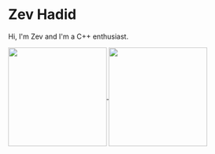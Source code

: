 # Zev Hadid
Hi, I'm Zev and I'm a C++ enthusiast.

<a href="https://github.com/ZevHadid/Ziv">
  <img height=200 align="center" src="https://github-readme-stats.vercel.app/api/top-langs?username=ZevHadid&theme=transparent&custom_title=language%20stats&card_width=320" />
</a>
<a href="https://github.com/ZevHadid/Ziv">
  <img height=200 align="center" src="https://github-readme-stats.vercel.app/api?username=ZevHadid&theme=transparent&show_icons=true&rank_icon=github&custom_title=repo%20stats" />
</a>
